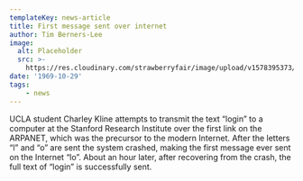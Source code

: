 ```yaml
---
templateKey: news-article
title: First message sent over internet
author: Tim Berners-Lee
image:
  alt: Placeholder
  src: >-
    https://res.cloudinary.com/strawberryfair/image/upload/v1578395373/internet_bg8vg6.jpg
date: '1969-10-29'
tags: 
    - news
---
```

UCLA student Charley Kline attempts to transmit the text “login” to a computer at the Stanford Research Institute over the first link on the ARPANET, which was the precursor to the modern Internet. After the letters “l” and “o” are sent the system crashed, making the first message ever sent on the Internet “lo”. About an hour later, after recovering from the crash, the full text of “login” is successfully sent.
